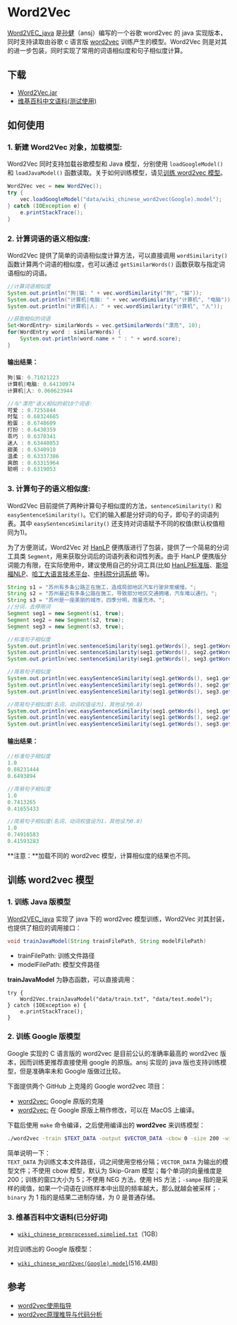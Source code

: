 # Word2Vec

[Word2VEC_java](https://github.com/NLPchina/Word2VEC_java) 是[孙健](http://www.nlpcn.org/)（ansj）编写的一个谷歌 word2vec 的 java 实现版本，同时支持读取由谷歌 c 语言版 [word2vec](https://github.com/svn2github/word2vec) 训练产生的模型。Word2Vec 则是对其的进一步包装，同时实现了常用的词语相似度和句子相似度计算。

## 下载

- [Word2Vec.jar](https://github.com/jsksxs360/Word2Vec/releases/)
- [维基百科中文语料(测试使用)](#3-维基百科中文语料已分好词)

## 如何使用

### 1. 新建 Word2Vec 对象，加载模型:

Word2Vec 同时支持加载谷歌模型和 Java 模型，分别使用 `loadGoogleModel()` 和 `loadJavaModel()` 函数读取。关于如何训练模型，请见[训练 word2vec 模型](#训练-word2vec-模型)。

```java
Word2Vec vec = new Word2Vec();
try {
	vec.loadGoogleModel("data/wiki_chinese_word2vec(Google).model");
} catch (IOException e) {
	e.printStackTrace();
}
```

### 2. 计算词语的语义相似度:

Word2Vec 提供了简单的词语相似度计算方法，可以直接调用 `wordSimilarity()` 函数计算两个词语的相似度，也可以通过 `getSimilarWords()` 函数获取与指定词语相似的词语。

```java
//计算词语相似度
System.out.println("狗|猫: " + vec.wordSimilarity("狗", "猫"));
System.out.println("计算机|电脑: " + vec.wordSimilarity("计算机", "电脑"));
System.out.println("计算机|人: " + vec.wordSimilarity("计算机", "人"));

//获取相似的词语
Set<WordEntry> similarWords = vec.getSimilarWords("漂亮", 10);
for(WordEntry word : similarWords) {
	System.out.println(word.name + " : " + word.score);
}
```

#### 输出结果：

```java
狗|猫: 0.71021223
计算机|电脑: 0.64130974
计算机|人: 0.060623944

//与"漂亮"语义相似的前10个词语:
可爱 : 0.7255844
时髦 : 0.68324685
脸蛋 : 0.6748609
打扮 : 0.6430359
乖巧 : 0.6370341
迷人 : 0.63440853
甜美 : 0.6340918
温柔 : 0.63337386
爽朗 : 0.63315964
聪明 : 0.6319053
```

### 3. 计算句子的语义相似度:

Word2Vec 目前提供了两种计算句子相似度的方法，`sentenceSimilarity()` 和 `easySentenceSimilarity()`。它们的输入都是分好词的句子，即句子的词语列表。其中 `easySentenceSimilarity()` 还支持对词语赋予不同的权值(默认权值相同为1)。

为了方便测试，Word2Vec 对 [HanLP](https://github.com/hankcs/HanLP) 便携版进行了包装，提供了一个简易的分词工具类 `Segment`，用来获取分词后的词语列表和词性列表。由于 HanLP 便携版分词能力有限，在实际使用中，建议使用自己的分词工具(比如 [HanLP标准版](https://github.com/hankcs/HanLP)、[斯坦福NLP](http://stanfordnlp.github.io/CoreNLP/)、[哈工大语言技术平台](https://github.com/HIT-SCIR/ltp)、[中科院分词系统](http://ictclas.nlpir.org/) 等)。

```java
String s1 = "苏州有多条公路正在施工，造成局部地区汽车行驶非常缓慢。";
String s2 = "苏州最近有多条公路在施工，导致部分地区交通拥堵，汽车难以通行。";
String s3 = "苏州是一座美丽的城市，四季分明，雨量充沛。";
//分词，去停用词
Segment seg1 = new Segment(s1, true);
Segment seg2 = new Segment(s2, true);
Segment seg3 = new Segment(s3, true);

//标准句子相似度
System.out.println(vec.sentenceSimilarity(seg1.getWords(), seg1.getWords()));
System.out.println(vec.sentenceSimilarity(seg1.getWords(), seg2.getWords()));
System.out.println(vec.sentenceSimilarity(seg1.getWords(), seg3.getWords()));

//简易句子相似度
System.out.println(vec.easySentenceSimilarity(seg1.getWords(), seg1.getWords()));
System.out.println(vec.easySentenceSimilarity(seg1.getWords(), seg2.getWords()));
System.out.println(vec.easySentenceSimilarity(seg1.getWords(), seg3.getWords()));

//简易句子相似度(名词、动词权值设为1，其他设为0.8)
System.out.println(vec.easySentenceSimilarity(seg1.getWords(), seg1.getWords(), seg1.getPOSWeightVector(), seg1.getPOSWeightVector()));
System.out.println(vec.easySentenceSimilarity(seg1.getWords(), seg2.getWords(), seg1.getPOSWeightVector(), seg2.getPOSWeightVector()));
System.out.println(vec.easySentenceSimilarity(seg1.getWords(), seg3.getWords(), seg1.getPOSWeightVector(), seg3.getPOSWeightVector()));
```

#### 输出结果：

```java
//标准句子相似度
1.0
0.88231444
0.6493894

//简易句子相似度
1.0
0.7413265
0.41655433

//简易句子相似度(名词、动词权值设为1，其他设为0.8)
1.0
0.74916583
0.41593283
```

**注意：**加载不同的 word2vec 模型，计算相似度的结果也不同。

## 训练 word2vec 模型

### 1. 训练 Java 版模型

[Word2VEC_java](https://github.com/NLPchina/Word2VEC_java) 实现了 java 下的 word2vec 模型训练，Word2Vec 对其封装，也提供了相应的调用接口：

```java
void trainJavaModel(String trainFilePath, String modelFilePath)
```
- trainFilePath: 训练文件路径
- modelFilePath: 模型文件路径

**trainJavaModel** 为静态函数，可以直接调用：

```
try {
	Word2Vec.trainJavaModel("data/train.txt", "data/test.model");
} catch (IOException e) {
	e.printStackTrace();
}
```

### 2. 训练 Google 版模型

Google 实现的 C 语言版的 word2vec 是目前公认的准确率最高的 word2vec 版本，因而训练更推荐直接使用 google 的原版。ansj 实现的 java 版也支持训练模型，但是准确率未和 Google 版做过比较。

下面提供两个 GitHub 上克隆的 Google word2vec 项目：

- [word2vec:](https://github.com/svn2github/word2vec) Google 原版的克隆
- [word2vec:](https://github.com/dav/word2vec) 在 Google 原版上稍作修改，可以在 MacOS 上编译。

下载后使用 `make` 命令编译，之后使用编译出的 **word2vec** 来训练模型：

```bash
./word2vec -train $TEXT_DATA -output $VECTOR_DATA -cbow 0 -size 200 -window 5 -negative 0 -hs 1 -sample 1e-3 -threads 12 -binary 1
```
简单说明一下：  
`TEXT_DATA` 为训练文本文件路径，词之间使用空格分隔；`VECTOR_DATA` 为输出的模型文件；不使用 cbow 模型，默认为 Skip-Gram 模型；每个单词的向量维度是 200；训练的窗口大小为 5；不使用 NEG 方法，使用 HS 方法；`-sampe` 指的是采样的阈值，如果一个词语在训练样本中出现的频率越大，那么就越会被采样；`-binary` 为 1 指的是结果二进制存储，为 0 是普通存储。

### 3. 维基百科中文语料(已分好词)

- [`wiki_chinese_preprocessed.simplied.txt`](https://pan.baidu.com/s/1dFgIbTZ)（1GB）

对应训练出的 Google 版模型：

- [`wiki_chinese_word2vec(Google).model`](https://pan.baidu.com/s/1kUD0jzh)(516.4MB)

## 参考

- [word2vec使用指导](http://blog.csdn.net/zhoubl668/article/details/24314769)
- [word2vec原理推导与代码分析](http://www.hankcs.com/nlp/word2vec.html)
